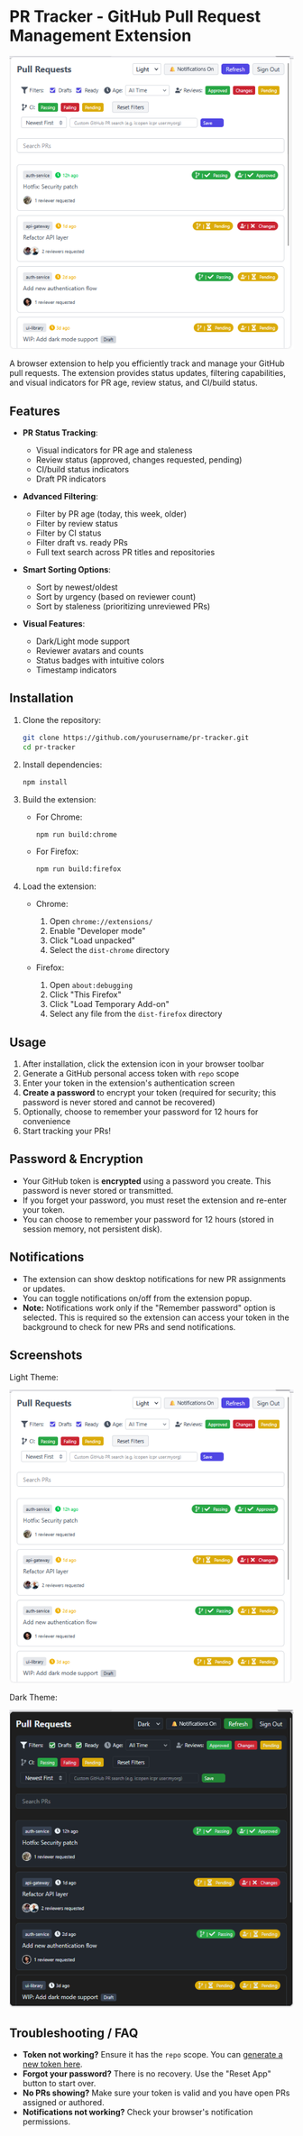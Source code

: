 # PR Tracker - GitHub Pull Request Management Extension

<p align="center">
  <img src="./screenshots/light-theme.png" alt="PR Tracker Light Theme Screenshot" width="600" />
</p>

A browser extension to help you efficiently track and manage your GitHub pull requests. The extension provides status updates, filtering capabilities, and visual indicators for PR age, review status, and CI/build status.

## Features

- **PR Status Tracking**:
  - Visual indicators for PR age and staleness
  - Review status (approved, changes requested, pending)
  - CI/build status indicators
  - Draft PR indicators

- **Advanced Filtering**:
  - Filter by PR age (today, this week, older)
  - Filter by review status
  - Filter by CI status
  - Filter draft vs. ready PRs
  - Full text search across PR titles and repositories

- **Smart Sorting Options**:
  - Sort by newest/oldest
  - Sort by urgency (based on reviewer count)
  - Sort by staleness (prioritizing unreviewed PRs)

- **Visual Features**:
  - Dark/Light mode support
  - Reviewer avatars and counts
  - Status badges with intuitive colors
  - Timestamp indicators

## Installation

1. Clone the repository:
   ```bash
   git clone https://github.com/yourusername/pr-tracker.git
   cd pr-tracker
   ```

2. Install dependencies:
   ```bash
   npm install
   ```

3. Build the extension:
   - For Chrome:
     ```bash
     npm run build:chrome
     ```
   - For Firefox:
     ```bash
     npm run build:firefox
     ```

4. Load the extension:
   - Chrome:
     1. Open `chrome://extensions/`
     2. Enable "Developer mode"
     3. Click "Load unpacked"
     4. Select the `dist-chrome` directory

   - Firefox:
     1. Open `about:debugging`
     2. Click "This Firefox"
     3. Click "Load Temporary Add-on"
     4. Select any file from the `dist-firefox` directory

## Usage

1. After installation, click the extension icon in your browser toolbar
2. Generate a GitHub personal access token with `repo` scope
3. Enter your token in the extension's authentication screen
4. **Create a password** to encrypt your token (required for security; this password is never stored and cannot be recovered)
5. Optionally, choose to remember your password for 12 hours for convenience
6. Start tracking your PRs!

## Password & Encryption

- Your GitHub token is **encrypted** using a password you create. This password is never stored or transmitted.
- If you forget your password, you must reset the extension and re-enter your token.
- You can choose to remember your password for 12 hours (stored in session memory, not persistent disk).

## Notifications

- The extension can show desktop notifications for new PR assignments or updates.
- You can toggle notifications on/off from the extension popup.
- **Note:** Notifications work only if the "Remember password" option is selected. This is required so the extension can access your token in the background to check for new PRs and send notifications.

## Screenshots

Light Theme:

![Light Theme](./screenshots/light-theme.png)

Dark Theme:

![Dark Theme](./screenshots/dark-theme.png)

## Troubleshooting / FAQ

- **Token not working?** Ensure it has the `repo` scope. You can [generate a new token here](https://github.com/settings/tokens/new?scopes=repo&description=PR%20Tracker).
- **Forgot your password?** There is no recovery. Use the "Reset App" button to start over.
- **No PRs showing?** Make sure your token is valid and you have open PRs assigned or authored.
- **Notifications not working?** Check your browser's notification permissions.